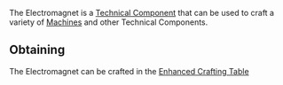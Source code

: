 The Electromagnet is a [Technical Component](https://github.com/Slimefun/Slimefun4/wiki/Technical-Components) that can be used to craft a variety of [Machines](https://github.com/Slimefun/Slimefun4/wiki/Electric-Machines) and other Technical Components.

## Obtaining
The Electromagnet can be crafted in the [Enhanced Crafting Table](https://github.com/Slimefun/Slimefun4/wiki/Enhanced-Crafting-Table)
